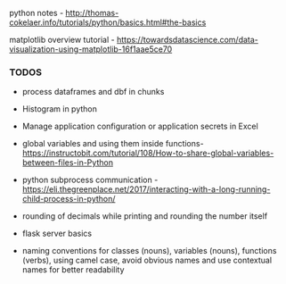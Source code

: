 python notes -  http://thomas-cokelaer.info/tutorials/python/basics.html#the-basics

matplotlib overview tutorial - https://towardsdatascience.com/data-visualization-using-matplotlib-16f1aae5ce70


### TODOS
* process dataframes and dbf in chunks

* Histogram in python
* Manage application configuration or application secrets in Excel  
* global variables and using them inside functions- https://instructobit.com/tutorial/108/How-to-share-global-variables-between-files-in-Python
* python subprocess communication - https://eli.thegreenplace.net/2017/interacting-with-a-long-running-child-process-in-python/
* rounding of decimals while printing and rounding the number itself
* flask server basics
* naming conventions for classes (nouns), variables (nouns), functions (verbs), using camel case, avoid obvious names and use contextual names for better readability



<!--stackedit_data:
eyJoaXN0b3J5IjpbLTkyNzUzMjQ5MSw3OTU3NjMzMzUsLTY1Nj
czNzk5NywtMTYzMjM5MjA4NywtMjI5NjI5NTU3LDE5MjQyNjM5
ODgsMTM5MTM5NDA2MCwxMjU4Mjg2MjM3LC04OTAyMzkxMDAsLT
ExNDQ5MTE0MzcsLTM2NDU4ODEzNiwtMTYwNzU1NjQ2OCwtMTE5
Mzk4OTg3MCw5OTA1MTMxMTEsLTg4MTEzODM4MSwtOTg5NDc3Mj
YxLC0yMDU2NDA1NTUwLC05Nzg2NzM0MSwtMzIzOTg4MTQ5LC0x
OTIzNzYzOTQ3XX0=
-->